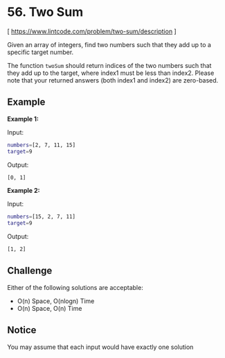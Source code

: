 # 56. Two Sum
[ https://www.lintcode.com/problem/two-sum/description ]

Given an array of integers, find two numbers such that they add up to a specific target number.

The function `twoSum` should return indices of the two numbers such that they add up to the target, where index1 must be less than index2. Please note that your returned answers (both index1 and index2) are zero-based.

## Example
**Example 1:**

Input:
```sh
numbers=[2, 7, 11, 15]
target=9
```
Output:
```sh
[0, 1]
```

**Example 2:**

Input:
```sh
numbers=[15, 2, 7, 11]
target=9
```
Output:
```sh
[1, 2]
```

## Challenge
Either of the following solutions are acceptable:
- O(n) Space, O(nlogn) Time
- O(n) Space, O(n) Time

## Notice
You may assume that each input would have exactly one solution